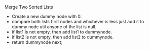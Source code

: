 Merge Two Sorted Lists
​
* Create a new dummy node with 0.
* compare both lists first nodes and whichever is less just add it to dummy node util anyone of the list is null.
* if list1 is not empty, then add list1 to dummynode.
* if list2 is not empty, then add list2 to dummynode.
* return dummynode next;